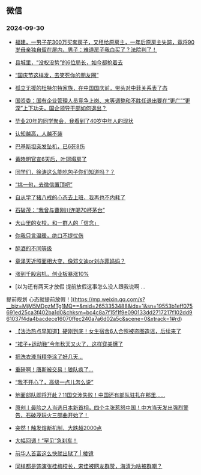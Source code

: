 ## 微信 
### 2024-09-30

+ [福建，一男子花300万买套房子，又租给原房主，一年后原房主失踪，竟将90岁母亲独自留在屋内，男子：难道房子我白买了？法院判了！](https://mp.weixin.qq.com/s?__biz=MzkzMjY4NDMyNQ==&mid=2247485375&idx=1&sn=70884973b875824963315100b032f8c7&chksm=c33e2c1232b90537f50a21ded1b8e733f9a3d63cb9f3056c967babed58909f93e86409d65af0&scene=0&xtrack=1#rd)

+ [县城里，“没权没势”的6位局长，如今都抢着去](https://mp.weixin.qq.com/s?__biz=MzkzMDYxMjY4NA==&mid=2247485971&idx=1&sn=f650af51e9c15e60405c40bdef249a19&chksm=c3372b5b3b6dfbefa8fe076f597afe53c86cf8b95da3e542cdc6e02050625d41cbc6615541ab&scene=0&xtrack=1#rd)

+ [“国庆节这样发，去笑死你的朋友圈”](http://mp.weixin.qq.com/s?__biz=Mzk0MDY3OTQ0OQ==&mid=2247486073&idx=1&sn=45a8e13727e86386bef43ce8e817d886&chksm=c2df420ff5a8cb19477ab95b1287d2382f25107fb1342b5a39174d2fc64b8daf62985cdd6cea&scene=126&sessionid=0#rd)

+ [孤立无援的杜特尔特家族，在中国国庆前，带头对中菲关系表了态](https://mp.weixin.qq.com/s?__biz=MjM5NTczOTc1OQ==&mid=2653703673&idx=1&sn=8e90e91192e70ca35738b5db546cc51a&chksm=bcb392bc70ad409ab6693b4e8eb36a98c1149c169623b85a6dc1981e58c1fce3c0c81969b202&scene=0&xtrack=1#rd)

+ [国资委：国有企业管理人员竞争上岗、末等调整和不胜任退出要在“更广”“更深”上下功夫。国企领导干部如何退出？](https://mp.weixin.qq.com/s?__biz=MzU5NjczNzkxMQ==&mid=2247490845&idx=1&sn=313a92bb6ba5bb007706c33de64409b3&chksm=ffcb1237ab5b2d037502e411accced6f688d0e10019c678346c852468be744c2caaef091a825&scene=0&xtrack=1#rd)

+ [毕业20年的同学聚会，我看到了40岁中年人的现状](https://mp.weixin.qq.com/s?__biz=MzI3Mzk3NjIzNw==&mid=2248133182&idx=1&sn=e8750b80a6c89176959fadf7986ba207&chksm=ea4290d4ee1189ad5567497bbf882baded48a3f1a5d4ffe1d5fae7096c42e2aee25c387f9b6d&scene=0&xtrack=1#rd)

+ [认知越高，人越不装](https://mp.weixin.qq.com/s?__biz=MjM5MDc0NTY2OA==&mid=2651827832&idx=1&sn=327930812a271fd15210d20e593d831e&chksm=bc0b7c127f8dd651ddcf741c44363765dbd5e03f2dcd1189153a739b6f4cb70e8bbb2be3ed18&scene=0&xtrack=1#rd)

+ [巴基斯坦突发坠机，已6死8伤](https://mp.weixin.qq.com/s?__biz=MjM5MzA0MTg2MA==&mid=2654503905&idx=2&sn=036e79d7c81d2d060c65f8818670d22c&chksm=bc8afe6386e0c8bd3bc66a5a52a4ea474524421671c5e3f07725c3bea477d2bfb97511db5d25&scene=0&xtrack=1#rd)

+ [黄晓明官宣6天后，叶珂塌房了](https://mp.weixin.qq.com/s?__biz=MzA4OTI5NDMyNw==&mid=2651986295&idx=1&sn=798431f07495000f4bfe6d472996b7c0&chksm=8aa6a81d9b3e0701e0b5b55f64c7d68f6f4f1abaa642c18e8c38c08bc3b9e1bc5e467704b749&scene=0&xtrack=1#rd)

+ [同学们，徐涛这么能吃包子你们知道吗？？](https://mp.weixin.qq.com/s?__biz=MzI2MDU1MDM0MQ==&mid=2247630124&idx=1&sn=f9d55dbc8b1668a0e26fa360a8a462ff&chksm=ebd8827a00dbcb0b984fc675320ecf0be55f909fb3d1ca93d5f36a1020ead12f0f6dbaa92e81&scene=0&xtrack=1#rd)

+ [“挑一句，去微信置顶吧”](https://mp.weixin.qq.com/s?__biz=MzkyNjY4NTkwOQ==&mid=2247488883&idx=1&sn=5fd6044253bb6d19a75852f3bf57eccd&chksm=c3c52e9133c80bf60bff3476a8c17b809bef63c1c8a3e4b34b564f5be558336fef93a9a6151a&scene=0&xtrack=1#rd)

+ [自从学了猪八戒的心态去上班，我再也不内耗了](https://mp.weixin.qq.com/s?__biz=MjM5MDMyMzg2MA==&mid=2656141063&idx=1&sn=27cad7f3341d4e6bed51e6e3a9e40986&chksm=bcc2384184923c7659f88cf5ee363f6cba7634d0b19c77239f73105e5e9d7b141b928d330a14&scene=0&xtrack=1#rd)

+ [石破茂：“我曾与曹刚川连喝70杯茅台”](https://mp.weixin.qq.com/s?__biz=MzA5NjM3MzQzOA==&mid=2651929109&idx=1&sn=5d4791e3708923afde5f3ac37b6fe37c&chksm=8a176e4190b48c0062e5ea07591a42d7d8465a88ac03850f8f65a3d671edec06ce7192701af7&scene=0&xtrack=1#rd)

+ [大山里的女校，和一群人的「信念」](https://mp.weixin.qq.com/s?__biz=MjEwMzA5NTcyMQ==&mid=2653217025&idx=1&sn=6df7165952e172528dd4e8a97db6c38b&chksm=4f24d95243a21487a908227a4e7b7e4b4af9ed78e6aef235b49284f3486c9ab7609d807bfbff&scene=0&xtrack=1#rd)

+ [你我只言温暖，绝口不提忧伤](https://mp.weixin.qq.com/s?__biz=MjM5NzgxMDk1Mg==&mid=2650029645&idx=1&sn=02de5c67066571d65f0a5aba20626b42&chksm=bf0e7a0f739fb93c56d81d19916fd92ad2c878bc85cd1725b5e1c5826e1eb46d674137e6c72f&scene=0&xtrack=1#rd)

+ [醉酒的不同等级](https://mp.weixin.qq.com/s?__biz=MzU5MTkzNzM4NA==&mid=2247486364&idx=1&sn=9884a8a9b65eb1d63162462d5ff84eeb&chksm=ff98d454795ec90f758bcd34281ee6105f25548e67f519ea7c406d635d8a9e452fcce2bfe3c2&scene=0&xtrack=1#rd)

+ [章泽天近照面相大变，像邓文迪or刘亦菲妈妈？](https://mp.weixin.qq.com/s?__biz=MzI4MDYzODg2NA==&mid=2247847597&idx=1&sn=da51accf440607ab661bebbd169ef5d1&chksm=eaec7daf9d10e352fd3126659b8c6198f10c021a057b9697c289f922bdff8b9bd1514e3d1928&scene=0&xtrack=1#rd)

+ [涨到千股宕机，创业板暴涨10%](https://mp.weixin.qq.com/s?__biz=MzU5MzcyMzc2OQ==&mid=2247791157&idx=1&sn=ce96a1639c96346ef10c4fe556abea19&chksm=ff9e3a1fa2fed71338921d9b2d97f63a79e5baa745dfd9508a41d3017684979d3f78201ed406&scene=0&xtrack=1#rd)

+ [以为还有两天才放假
提前放假这事怎么没人跟我说啊 
... 
 

提前规划 
心态就提前放假！](https://mp.weixin.qq.com/s?__biz=MjM5MDgzMTg1MQ==&mid=2653353488&idx=1&sn=19553b1eff075691ed25ca3f402ba1d0&chksm=bc4c8a7f15f1f9e090133dd2717217f102dd961037f4da4bacdece16070ffec240a7a6d02a5c&scene=0&xtrack=1#rd)

+ [【法治热点早知道】硬刚到底！女生宿舍6人合照被盗图造谣，后续来了](https://mp.weixin.qq.com/s?__biz=MzAwNTMwNzA0OA==&mid=2652519648&idx=1&sn=0991d77b896ef8e46a4984e8242c3168&chksm=813b80240e5a86a981339a5ef84f52d4e217a8ebb55cfbd493b6ecb4c7dc5b08d63380492bae&scene=0&xtrack=1#rd)

+ [“裙子+运动鞋”今年秋天又火了，这样穿美爆了](https://mp.weixin.qq.com/s?__biz=MzU4NjU3NDIzOQ==&mid=2247664941&idx=1&sn=1328bd590340a01c904774756e339830&chksm=fcebc12c4aa4b8c1b667af3b651ba3653b7dedbfd4e8b85565309fb759476d8ffb3690db8d2a&scene=0&xtrack=1#rd)

+ [把洗衣液当精华涂了好几天…](https://mp.weixin.qq.com/s?__biz=MzkxNjQzNDczMw==&mid=2247504204&idx=1&sn=76347f587ee1e80ce84d5e075fd05c64&chksm=c0229eca034483c1305dae9de89afde6ac0c4fe9fcaef935006bde2339252c7c172d30e98135&scene=0&xtrack=1#rd)

+ [重磅啊！唐斯被交易！狼队疯了...](https://mp.weixin.qq.com/s?__biz=MzA5NDk4MTAzMw==&mid=2650884568&idx=1&sn=4b5709e972335b892a1776b1dc700ea7&chksm=8af53eaa3bde2fb9fed9ccdaf6c54a7f197be89d2d0c9bb15c64b298f2538a1190cdd690c35a&scene=0&xtrack=1#rd)

+ [“我不开心了，高级一点儿怎么说”](http://mp.weixin.qq.com/s?__biz=Mzk0MDY3OTQ0OQ==&mid=2247486059&idx=1&sn=cc1f3acd7ccd63338b3effd1006296b2&chksm=c3799162a49df77f9a3973f05a92478fb5a7c7f75a0b9d23f19c9d67a597bd7f5683b1ca8f7c&scene=126&sessionid=0#rd)

+ [地面部队即将开赴？11国交涉失败！中国还有部队驻扎在那里……](https://mp.weixin.qq.com/s?__biz=MzUxNjUxMTg3OA==&mid=2247647211&idx=2&sn=5b4b8942afdf6ae650fcab20e5949ac7&chksm=f811a2104a47251dc2a412a2d4c7cbbb2d9dfc67051cb00f6345d713695b23e17c1675ebdce2&scene=0&xtrack=1#rd)

+ [原创丨最险之人当选日本新首相，四个主张惹怒中国！中方当天发出强烈警告，石破茂玩火三部曲开始了！](https://mp.weixin.qq.com/s?__biz=MzUxNjUxMTg3OA==&mid=2247647211&idx=1&sn=148ccb9f0ffc46591f8c9c25c0919bb3&chksm=f8de9a68d755bf1b04be0202a97a0d75ee1db0b3bb0efe94c5beb50ae66fed0a75ace213918c&scene=0&xtrack=1#rd)

+ [突然！触发熔断机制，大跌超2000点](https://mp.weixin.qq.com/s?__biz=MjI3Njc0NTk4MQ==&mid=2650411583&idx=1&sn=81fd40eb0bf696a65384e6a3cc310367&chksm=b6c2611cd363003997b658e997c825908b95f2ec19abbd1635c015640b4af125ab76c0b5289e&scene=0&xtrack=1#rd)

+ [大幅回调！“罕见”急刹车！](https://mp.weixin.qq.com/s?__biz=MjM5MTM3NTMwNA==&mid=2661508430&idx=1&sn=feb0e1f0bd15389e1cff3627feaa1236&chksm=bc60b74c56dda74f41f8d9ad1ded800be5b078d34bc8b3a272b46b65c4e21cdc07623765dd9a&scene=0&xtrack=1#rd)

+ [前华人首富这么快就出狱了 | 棱镜](https://mp.weixin.qq.com/s?__biz=MzA3MTY0MTQzNg==&mid=2650273727&idx=1&sn=6d0302d82313d502d929c8d67a6364cc&chksm=86e06d8586d47bc70fb4c4eb30c97882c289436eda91a736a11977ec7deab5528cdf771a3f2b&scene=0&xtrack=1#rd)

+ [同样都是饰演张桂梅校长，宋佳被网友群赞，海清为啥被群嘲？](https://mp.weixin.qq.com/s?__biz=MzU2NzY5Mjc0MQ==&mid=2247499426&idx=1&sn=ec4bc7812b81fdee244e5c1b11c255fd&chksm=fd78c38995d0ae417c4ac55780f32b954456923837ed0e4c8b308cda1a60c91fa56d3c382b13&scene=0&xtrack=1#rd)

